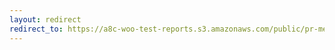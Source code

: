 ```yaml
---
layout: redirect
redirect_to: https://a8c-woo-test-reports.s3.amazonaws.com/public/pr-merge/39478/e2e/index.html
---
```


